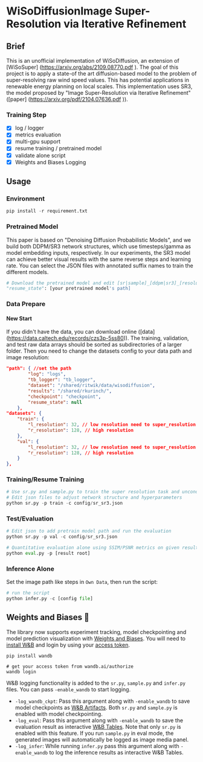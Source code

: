 # WiSoDiffusionImage Super-Resolution via Iterative Refinement

## Brief

This is an unofficial implementation of WiSoDiffusion, an extension of [WiSoSuper] (https://arxiv.org/abs/2109.08770.pdf ). The goal of this project is to apply a state-of the art diffusion-based model to the problem of super-resolving raw wind speed values. This has potential applications in renewable energy planning on local scales. This implementation uses SR3, the model proposed by "Image Super-Resolution via Iterative Refinement" ([paper] (https://arxiv.org/pdf/2104.07636.pdf )).

### Training Step

- [x] log / logger
- [x] metrics evaluation
- [x] multi-gpu support
- [x] resume training / pretrained model
- [x] validate alone script
- [x] Weights and Biases Logging

## Usage
### Environment
```python
pip install -r requirement.txt
```

### Pretrained Model

This paper is based on "Denoising Diffusion Probabilistic Models", and we build both DDPM/SR3 network structures, which use timesteps/gamma as model embedding inputs, respectively. In our experiments, the SR3 model can achieve better visual results with the same reverse steps and learning rate. You can select the JSON files with annotated suffix names to train the different models.

```python
# Download the pretrained model and edit [sr|sample]_[ddpm|sr3]_[resolution option].json about "resume_state":
"resume_state": [your pretrained model's path]
```

### Data Prepare

#### New Start

If you didn't have the data, you can download online ([data] (https://data.caltech.edu/records/czs3p-5ss80)). The training, validation, and test raw data arrays should be sorted as subdirectories of a larger folder. Then you need to change the datasets config to your data path and image resolution: 

```json
"path": { //set the path
        "log": "logs",
        "tb_logger": "tb_logger",
        "dataset": "/shared/ritwik/data/wisodiffusion",
        "results": "/shared/rkurinch/",
        "checkpoint": "checkpoint",
        "resume_state": null
    },
"datasets": {
    "train": {
        "l_resolution": 32, // low resolution need to super_resolution
        "r_resolution": 128, // high resolution
    },
    "val": {
        "l_resolution": 32, // low resolution need to super_resolution
        "r_resolution": 128, // high resolution
    }
},
```

### Training/Resume Training

```python
# Use sr.py and sample.py to train the super resolution task and unconditional generation task, respectively.
# Edit json files to adjust network structure and hyperparameters
python sr.py -p train -c config/sr_sr3.json
```

### Test/Evaluation

```python
# Edit json to add pretrain model path and run the evaluation 
python sr.py -p val -c config/sr_sr3.json

# Quantitative evaluation alone using SSIM/PSNR metrics on given result root
python eval.py -p [result root]
```

### Inference Alone

Set the  image path like steps in `Own Data`, then run the script:

```python
# run the script
python infer.py -c [config file]
```

## Weights and Biases 🎉

The library now supports experiment tracking, model checkpointing and model prediction visualization with [Weights and Biases](https://wandb.ai/site). You will need to [install W&B](https://pypi.org/project/wandb/) and login by using your [access token](https://wandb.ai/authorize). 

```
pip install wandb

# get your access token from wandb.ai/authorize
wandb login
```

W&B logging functionality is added to the `sr.py`, `sample.py` and `infer.py` files. You can pass `-enable_wandb` to start logging.

- `-log_wandb_ckpt`: Pass this argument along with `-enable_wandb` to save model checkpoints as [W&B Artifacts](https://docs.wandb.ai/guides/artifacts). Both `sr.py` and `sample.py` is enabled with model checkpointing. 
- `-log_eval`: Pass this argument along with `-enable_wandb` to save the evaluation result as interactive [W&B Tables](https://docs.wandb.ai/guides/data-vis). Note that only `sr.py` is enabled with this feature. If you run `sample.py` in eval mode, the generated images will automatically be logged as image media panel. 
- `-log_infer`: While running `infer.py` pass this argument along with `-enable_wandb` to log the inference results as interactive W&B Tables.